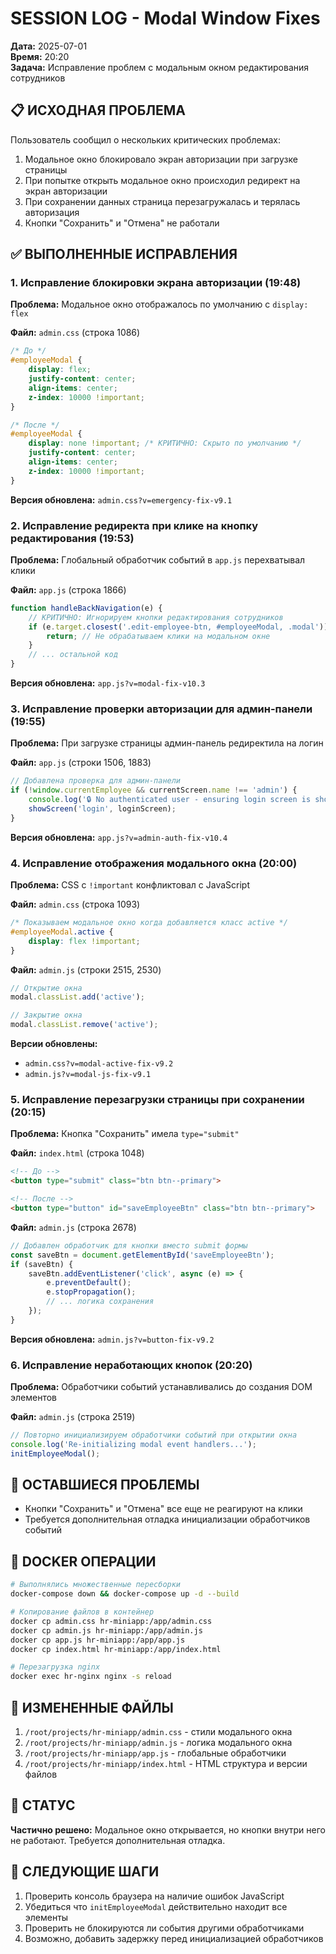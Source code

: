 # SESSION LOG - Modal Window Fixes
**Дата:** 2025-07-01  
**Время:** 20:20  
**Задача:** Исправление проблем с модальным окном редактирования сотрудников

## 📋 ИСХОДНАЯ ПРОБЛЕМА
Пользователь сообщил о нескольких критических проблемах:
1. Модальное окно блокировало экран авторизации при загрузке страницы
2. При попытке открыть модальное окно происходил редирект на экран авторизации
3. При сохранении данных страница перезагружалась и терялась авторизация
4. Кнопки "Сохранить" и "Отмена" не работали

## ✅ ВЫПОЛНЕННЫЕ ИСПРАВЛЕНИЯ

### 1. Исправление блокировки экрана авторизации (19:48)
**Проблема:** Модальное окно отображалось по умолчанию с `display: flex`

**Файл:** `admin.css` (строка 1086)
```css
/* До */
#employeeModal {
    display: flex;
    justify-content: center;
    align-items: center;
    z-index: 10000 !important;
}

/* После */
#employeeModal {
    display: none !important; /* КРИТИЧНО: Скрыто по умолчанию */
    justify-content: center;
    align-items: center;
    z-index: 10000 !important;
}
```

**Версия обновлена:** `admin.css?v=emergency-fix-v9.1`

### 2. Исправление редиректа при клике на кнопку редактирования (19:53)
**Проблема:** Глобальный обработчик событий в `app.js` перехватывал клики

**Файл:** `app.js` (строка 1866)
```javascript
function handleBackNavigation(e) {
    // КРИТИЧНО: Игнорируем кнопки редактирования сотрудников
    if (e.target.closest('.edit-employee-btn, #employeeModal, .modal')) {
        return; // Не обрабатываем клики на модальном окне
    }
    // ... остальной код
}
```

**Версия обновлена:** `app.js?v=modal-fix-v10.3`

### 3. Исправление проверки авторизации для админ-панели (19:55)
**Проблема:** При загрузке страницы админ-панель редиректила на логин

**Файл:** `app.js` (строки 1506, 1883)
```javascript
// Добавлена проверка для админ-панели
if (!window.currentEmployee && currentScreen.name !== 'admin') {
    console.log('🔒 No authenticated user - ensuring login screen is shown');
    showScreen('login', loginScreen);
}
```

**Версия обновлена:** `app.js?v=admin-auth-fix-v10.4`

### 4. Исправление отображения модального окна (20:00)
**Проблема:** CSS с `!important` конфликтовал с JavaScript

**Файл:** `admin.css` (строка 1093)
```css
/* Показываем модальное окно когда добавляется класс active */
#employeeModal.active {
    display: flex !important;
}
```

**Файл:** `admin.js` (строки 2515, 2530)
```javascript
// Открытие окна
modal.classList.add('active');

// Закрытие окна
modal.classList.remove('active');
```

**Версии обновлены:** 
- `admin.css?v=modal-active-fix-v9.2`
- `admin.js?v=modal-js-fix-v9.1`

### 5. Исправление перезагрузки страницы при сохранении (20:15)
**Проблема:** Кнопка "Сохранить" имела `type="submit"`

**Файл:** `index.html` (строка 1048)
```html
<!-- До -->
<button type="submit" class="btn btn--primary">

<!-- После -->
<button type="button" id="saveEmployeeBtn" class="btn btn--primary">
```

**Файл:** `admin.js` (строка 2678)
```javascript
// Добавлен обработчик для кнопки вместо submit формы
const saveBtn = document.getElementById('saveEmployeeBtn');
if (saveBtn) {
    saveBtn.addEventListener('click', async (e) => {
        e.preventDefault();
        e.stopPropagation();
        // ... логика сохранения
    });
}
```

**Версия обновлена:** `admin.js?v=button-fix-v9.2`

### 6. Исправление неработающих кнопок (20:20)
**Проблема:** Обработчики событий устанавливались до создания DOM элементов

**Файл:** `admin.js` (строка 2519)
```javascript
// Повторно инициализируем обработчики событий при открытии окна
console.log('Re-initializing modal event handlers...');
initEmployeeModal();
```

## 🐛 ОСТАВШИЕСЯ ПРОБЛЕМЫ
- Кнопки "Сохранить" и "Отмена" все еще не реагируют на клики
- Требуется дополнительная отладка инициализации обработчиков событий

## 🔧 DOCKER ОПЕРАЦИИ
```bash
# Выполнялись множественные пересборки
docker-compose down && docker-compose up -d --build

# Копирование файлов в контейнер
docker cp admin.css hr-miniapp:/app/admin.css
docker cp admin.js hr-miniapp:/app/admin.js
docker cp app.js hr-miniapp:/app/app.js
docker cp index.html hr-miniapp:/app/index.html

# Перезагрузка nginx
docker exec hr-nginx nginx -s reload
```

## 📁 ИЗМЕНЕННЫЕ ФАЙЛЫ
1. `/root/projects/hr-miniapp/admin.css` - стили модального окна
2. `/root/projects/hr-miniapp/admin.js` - логика модального окна
3. `/root/projects/hr-miniapp/app.js` - глобальные обработчики
4. `/root/projects/hr-miniapp/index.html` - HTML структура и версии файлов

## 🎯 СТАТУС
**Частично решено:** Модальное окно открывается, но кнопки внутри него не работают. Требуется дополнительная отладка.

## 📝 СЛЕДУЮЩИЕ ШАГИ
1. Проверить консоль браузера на наличие ошибок JavaScript
2. Убедиться что `initEmployeeModal` действительно находит все элементы
3. Проверить не блокируются ли события другими обработчиками
4. Возможно, добавить задержку перед инициализацией обработчиков